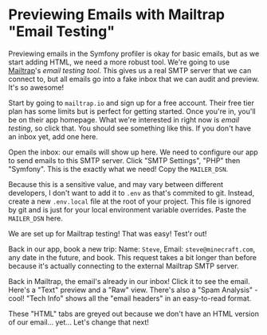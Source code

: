 # Previewing Emails with Mailtrap "Email Testing"

Previewing emails in the Symfony profiler is okay for basic emails, but as we start
adding HTML, we need a more robust tool. We're going to use
[Mailtrap](https://mailtrap.io/)'s *email testing tool*. This gives us a real SMTP
server that we can connect to, but all emails go into a fake inbox that we can audit
and preview. It's so awesome!

Start by going to `mailtrap.io` and sign up for a free account. Their free tier plan
has some limits but is perfect for getting started. Once you're in, you'll
be on their app homepage. What we're interested in right now is *email testing*,
so click that. You should see something like this. If you don't have an inbox yet,
add one here.

Open the inbox: our emails will show up here. We need to configure our app to send
emails to this SMTP server. Click "SMTP Settings", "PHP" then "Symfony". This is the
exactly what we need! Copy the `MAILER_DSN`.

Because this is a sensitive value, and may vary between different developers, I don't
want to add it to `.env` as that's commited to git. Instead, create a new `.env.local`
file at the root of your project. This file is ignored by git and is just for your
local environment variable overrides. Paste the `MAILER_DSN` here.

We are set up for Mailtrap testing! That was easy! Test'r out!

Back in our app, book a new trip: Name: `Steve`, Email: `steve@minecraft.com`, any
date in the future, and book. This request takes a bit longer than before because
it's actually connecting to the external Mailtrap SMTP server.

Back in Mailtrap, the email's already in our inbox! Click it to see the email. Here's
a "Text" preview and a "Raw" view. There's also a "Spam Analysis" - cool! "Tech Info"
shows all the "email headers" in an easy-to-read format.

These "HTML" tabs are greyed out because we don't have an HTML version of our email...
yet... Let's change that next!
